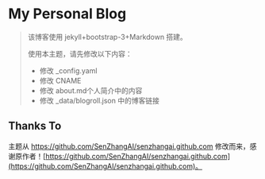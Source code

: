 My Personal Blog
======

> 该博客使用 jekyll+bootstrap-3+Markdown 搭建。
> 
> 使用本主题，请先修改以下内容：
> 
> - 修改 _config.yaml
> - 修改 CNAME
> - 修改 about.md个人简介中的内容
> - 修改 _data/blogroll.json 中的博客链接

## Thanks To

主题从 <https://github.com/SenZhangAI/senzhangai.github.com> 修改而来，感谢原作者！[https://github.com/SenZhangAI/senzhangai.github.com](https://github.com/SenZhangAI/senzhangai.github.com)。
